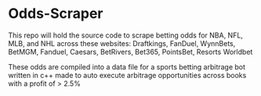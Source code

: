 # Odds-Scraper

This repo will hold the source code to scrape betting odds for NBA, NFL, MLB, and NHL across these websites:
Draftkings, FanDuel, WynnBets, BetMGM, Fanduel, Caesars, BetRivers, Bet365, PointsBet, Resorts Worldbet

These odds are compiled into a data file for a sports betting arbitrage bot written in c++ made to auto execute arbitrage opportunities across books with a profit of > 2.5%

